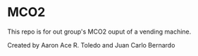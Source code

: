 # MCO2
This repo is for out group's MCO2 ouput of a vending machine.

Created by Aaron Ace R. Toledo and Juan Carlo Bernardo
